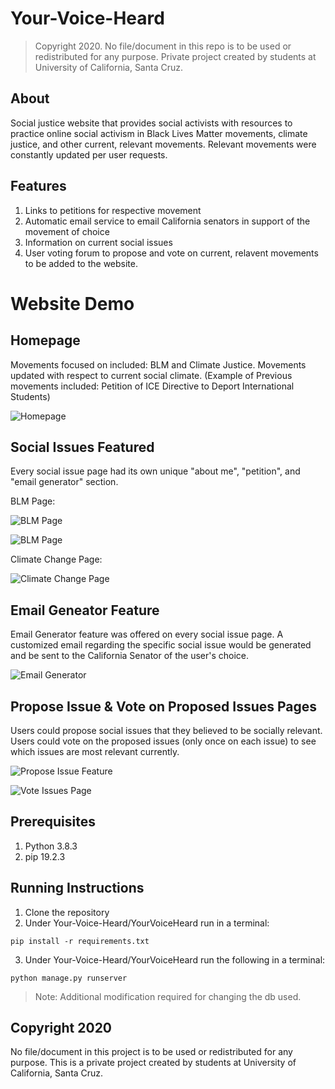 # Your-Voice-Heard

> Copyright 2020. No file/document in this repo is to be used or redistributed for any purpose. Private project created by students at University of California, Santa Cruz. 

## About
Social justice website that provides social activists with resources to practice online social activism in Black Lives Matter movements, climate justice, and other current, relevant movements. Relevant movements were constantly updated per user requests. 

## Features
  1. Links to petitions for respective movement
  2. Automatic email service to email California senators in support of the movement of choice
  3. Information on current social issues
  4. User voting forum to propose and vote on current, relavent movements to be added to the website.



# Website Demo

## Homepage 
Movements focused on included: BLM and Climate Justice. Movements updated with respect to current social climate. (Example of Previous movements included: Petition of ICE Directive to Deport International Students)

![Homepage](https://lh3.googleusercontent.com/pw/ACtC-3dEerXz229oKW7ieljT6GV9IaZ7GwHMB9RbvWvIgCCFdfV1-q1-axMU_xxWxdVsJ9kJprf1Tfz7Tx--pEcdEVhRsDnhOydakK8e1Ep4M08XI4ONQp9hsqi32NToo1OE4bCfZS_s6khOT4R6I0LpGxbZ_g=w512-h232-no?authuser=0)


## Social Issues Featured
Every social issue page had its own unique "about me", "petition", and "email generator" section.

BLM Page:

![BLM Page](https://lh3.googleusercontent.com/uTLEHpG6-5sn2WWkm7W_8rr3bu1Kvce-unvF8LyCw5lqtxKtYUFZl-7UdBk036niQDjrWvcuuNe59nQ4ueWoKhYFsmeuWqoPUCovOorZR7wVIY94YCEwEqq8J0j3S7DES4DgwbK_4r4bNUcBnRCoC5Y0iJfaCKtiFEs2R5CzG3wU3Mq4u5ydeKR7h4mMK-h970kaHLdcKaPZmlPNOU0h49k7uRbajmbKq9jz1WWZ4opmmM8jI85f5eNomJjz2Ag4Cxy6VGuXCK7o3lf0Cq0DIww14zqBXcbQR4L8G_plJoiXwxPqW8bdwaMwol7RpRwe8x1r4X6dw6Sam4XzsvAAJXPIx1s5ZuGkWuuOlJ3X_u3WADGq2VuQWk6g2UjLqaH_rfW7vUWQ3bJtejOzFha7deiIPR6gJmL2rSjsKH_To9V_Hm_KRLLl3ZMEM9eS-1ICLg2oGhD6nX6uIMJnauaJyA5N02wfR6h7mbJVFDGQtQdOFm7EKCWAygT-Yk9c7sxkJuyQyXkjIEZ17t3ThDhMexxdhm_3QOkzM67PLMyn3WLVQdYgrgS6gpqAxQh2Uket2C9qN5yNQ1CGaACWG7xZJdsUQ00f4LSfU9I5b9JMDlJrM0jg3admM2JhmnomSUV_wOKOPwTdMx_vHzLnkWRwXMYiv99UqDclq0_h9nFaBIXKDy6yJHHXtsC7f_nfQg=w732-h568-no?authuser=0)

![BLM Page](https://lh3.googleusercontent.com/pw/ACtC-3eToq7QsyGOzUTryS48XvFE821zxCryDgRL74GErRYsETzHyiNY3wVBTAY2fOtxH0KqBil2OatTNFipdELchL1QS3QJRmkEDtyTf139P874ifCKwB_2F5JIN-Q67oCEM1Bs0ooRHs6co6UgovpeBcUSew=w927-h568-no?authuser=0)

Climate Change Page: 

![Climate Change Page](https://lh3.googleusercontent.com/k6U7WYkmzCtokqU9M-8m-zOAXcNgJciHpLx2dAE13okq5O0defo_J9wKL0ct8d4t-zknfY4yoE5tmOAdaSjQyl2T6KxkxoMqiS-NhSPOlr3iibBt8VwUwuSi0bPdcVLzB1CPrsfbGY2QnH-1KLjCQ8g7rPDQrGi2uD2yAo8y7WYkYMaECnSPk8Xbvudeg-z7FuSX7z4NyiETq7Y7r_Dle-MKrg7xD-5TcIxxOyVCyrgktPBUGrCtGj0Xt6M0IEQRVQoqo4P-bBa5onsSGWAhM7oBghObv1t-6BNy9Ebkc0susEtyh6aiLOVaeBNIxVp-SDvJq3i43ZUazeYZEAcTzHBIIgWd9uOap6I9yVtVbTPB_w0mFdiWL-p-eI9PdLEfq3gWvnIReK4BOV3QkFac8ml50j7LBZwi_qNwb3cztzNDshzeUlZGrmEcFvIpyVpUxbR5tr4wSFi26RFjRJDB05gX230lCviVFYMS87yN2jO5g-r6JBjA3ohSBi4NSW-BmwF_hpQCa7Kw3tsLX93LmrYigooO6IKqj8dmoxWdGd_WN5mW_hi0IWgVaem8fD13158FKLZKC-HjLJonm73ZSn_bqNkRniGGEL8wjBaBavpRZ6R_t60IJSe7U4aRia2S0RPDTbrcITmYKUcNL93cKTAg3DuM8Tg2qekvWEhdPiWSl8xxgpUJOtRezw908g=w1128-h568-no?authuser=0)


## Email Geneator Feature
Email Generator feature was offered on every social issue page. A customized email regarding the specific social issue would be generated and be sent to the California Senator of the user's choice. 

![Email Generator](https://lh3.googleusercontent.com/aT6euyoTAFnZPlU1xJTkiyQ3AbmRoD1HwlfSQKc3pLO6adSEpKfu2_8LachZZcz8ldYRWcex0nLUevgpQ8I1FdCmvJ-jIjiOTaulLkHUIMOg0paI21vQO8bNwtORs8yYOQVqwqmu-uthHsxtGY2cV1iQIRow7awL_Cn4unADGY58RbWBorWJ3D4mpQVl7k-tRg--M5NZUw49OUfIYZI-ekZj2AQARK7o39HdbZdkY2I539jNHb0gehZtCM0yxI8Wdvkn-j-bvx6LDdVfHgkFqxP3-h9aH8c3vLp-viS_tXb2kyM_F7K5UoG0kkIhfnmSpacVpvndBd8edSd1DD21FD_jp73TQXnmbPOuTWAh2BJtCVZU8lmg85BuUlstzKZO2P-MLih2hCQzc-VQwusO4uQ5MXXMksUZAS0ZpKZG8v2k2ONe9yB4D2ZVPXhwodLcn0Neod8yLpCvUVIn4R-fUexrSH2XOk4-zftHo7hWw2GV6Fnl5Lfmt_uU2FNPWj7OgxBA6RmuBBbDaoO9OWtPdGWJzesmonvc84VnY33s9lA0ZwG_LctqAaDR-2W3BMW-mT1_gIqSnuXxP2xJdqyMLV8feNOU7IJocrnPD5LGkaDYRv3NjFX5AlLOqbD56l17zbIV4OaU8Rnk15tZYI4RHNIxQc3uGp9MN7_6h-o4nJlgAd4fflb2uNd0MbZ2hw=w795-h568-no?authuser=0)


## Propose Issue & Vote on Proposed Issues Pages
Users could propose social issues that they believed to be socially relevant. Users could vote on the proposed issues (only once on each issue) to see which issues are most relevant currently. 

![Propose Issue Feature](https://lh3.googleusercontent.com/Fd5eQ0Wzg-woZgr2AmMtvx8YR82X13wzVrdJPe8WYZWixCvaF3Nug8jyYWHFHfSMVpTfzAN20lZzbzQYiOwWjUt9vVctphOi5_Vg0P93Y3bPtzOqjGfpxUfyePslB7Vx4Vq_82A4vQ9qsYetEMRQaUKd3ZRxye5ooph6OI6j-Zk-ByxyfQwFNV1P_96KplcWX6LzUzpXwTHwb_OaKdxK5PI0JMSVJXTeXk-9Ve2AmPSPYsCOvY6hs7CTf2m7Cc37BieC9Zy_gMzZW9XoD8-Rfvrzmin_rtSfC3SBlllT8nuLpA_Wg5q-enPORQta5-ekLOhPWaIIibiqUmIqxD-uothIvabbrJNv3xSosVs0uR0mxaXjv94FhK_ofvmJIgMWfB67_xhAMmDDcGb863BqkcrlDXWpqCHIeo2bRzzdpkp-xsfYEpNxA6kCnwEg-7hDuos0LgJiQRU8Vy-crCSEWm2_Tg_PX_AQczhz2fXrQzZr-POOMSwpClSPrDUGnNcfQ30vEKjAjyqQgFWB_iQyXUXV1s2hb2FQE3ytKnBZvOG0HM1soVLa_q2pjuNYCJdHdRhK6HpiuLQVnY8kqkylxWH-fDL59NKbMbOC70X159hZb-9oojqTwGv_-eHQH-lFjrXvjnKTBByQ06RZZ7TyJssKGo77U-P0BhbjjnnMnAhTKRy9TEzDPSnA8O7R_Q=w979-h568-no?authuser=0)


![Vote Issues Page](https://lh3.googleusercontent.com/pw/ACtC-3daGE2ofjqX7b97fLSWfCu4hn7WeL_IvwShCi6DNklN8WWkPj0zW6rw_W5UVjuA0Tlc1DKgr0rNbJNDnPFLz1jNCCaCpcca0OXpBGzrQT9FJQqf2zpBYXfcHvXe_0B_dcgpB7sIs07wBCFGA0GCLQmbWQ=w1169-h568-no?authuser=0)

## Prerequisites
1. Python 3.8.3
2. pip 19.2.3
## Running Instructions

1. Clone the repository
2. Under Your-Voice-Heard/YourVoiceHeard run in a terminal:
```
pip install -r requirements.txt
```
3. Under Your-Voice-Heard/YourVoiceHeard run the following in a terminal:
```
python manage.py runserver
```

> Note: Additional modification required for changing the db used.

## Copyright 2020
No file/document in this project is to be used or redistributed for any purpose. This is a private project created by students at University of California, Santa Cruz. 
